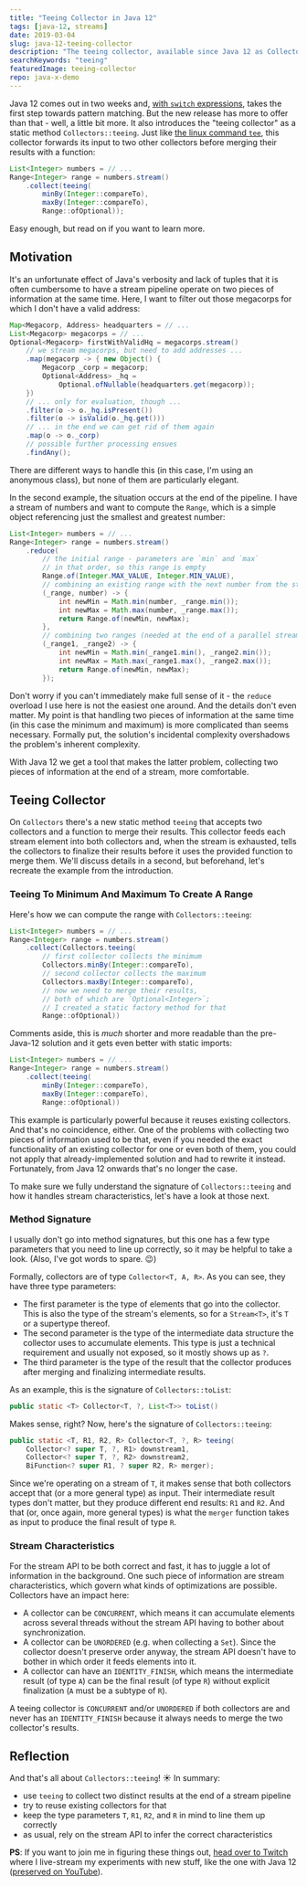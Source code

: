 ```yaml
---
title: "Teeing Collector in Java 12"
tags: [java-12, streams]
date: 2019-03-04
slug: java-12-teeing-collector
description: "The teeing collector, available since Java 12 as Collectors::teeing, forwards its input to two other collectors before merging their results with a function."
searchKeywords: "teeing"
featuredImage: teeing-collector
repo: java-x-demo
---
```


Java 12 comes out in two weeks and, [with `switch` expressions](java-13-switch-expressions), takes the first step towards pattern matching.
But the new release has more to offer than that - well, a little bit more.
It also introduces the "teeing collector" as a static method `Collectors::teeing`.
Just like [the linux command `tee`](https://en.wikipedia.org/wiki/Tee_(command)), this collector forwards its input to two other collectors before merging their results with a function:

```java
List<Integer> numbers = // ...
Range<Integer> range = numbers.stream()
	.collect(teeing(
		minBy(Integer::compareTo),
		maxBy(Integer::compareTo),
		Range::ofOptional));
```

Easy enough, but read on if you want to learn more.

## Motivation

It's an unfortunate effect of Java's verbosity and lack of tuples that it is often cumbersome to have a stream pipeline operate on two pieces of information at the same time.
Here, I want to filter out those megacorps for which I don't have a valid address:

```java
Map<Megacorp, Address> headquarters = // ...
List<Megacorp> megacorps = // ...
Optional<Megacorp> firstWithValidHq = megacorps.stream()
	// we stream megacorps, but need to add addresses ...
	.map(megacorp -> { new Object() {
		Megacorp _corp = megacorp;
		Optional<Address> _hq =
			Optional.ofNullable(headquarters.get(megacorp));
	})
	// ... only for evaluation, though ...
	.filter(o -> o._hq.isPresent())
	.filter(o -> isValid(o._hq.get()))
	// ... in the end we can get rid of them again
	.map(o -> o._corp)
	// possible further processing ensues
	.findAny();
```

There are different ways to handle this (in this case, I'm using an anonymous class), but none of them are particularly elegant.

In the second example, the situation occurs at the end of the pipeline.
I have a stream of numbers and want to compute the `Range`, which is a simple object referencing just the smallest and greatest number:

```java
List<Integer> numbers = // ...
Range<Integer> range = numbers.stream()
	.reduce(
		// the initial range - parameters are `min` and `max`
		// in that order, so this range is empty
		Range.of(Integer.MAX_VALUE, Integer.MIN_VALUE),
		// combining an existing range with the next number from the stream
		(_range, number) -> {
			int newMin = Math.min(number, _range.min());
			int newMax = Math.max(number, _range.max());
			return Range.of(newMin, newMax);
		},
		// combining two ranges (needed at the end of a parallel stream)
		(_range1, _range2) -> {
			int newMin = Math.min(_range1.min(), _range2.min());
			int newMax = Math.max(_range1.max(), _range2.max());
			return Range.of(newMin, newMax);
		});
```

Don't worry if you can't immediately make full sense of it - the `reduce` overload I use here is not the easiest one around.
And the details don't even matter.
My point is that handling two pieces of information at the same time (in this case the minimum and maximum) is more complicated than seems necessary.
Formally put, the solution's incidental complexity overshadows the problem's inherent complexity.

With Java 12 we get a tool that makes the latter problem, collecting two pieces of information at the end of a stream, more comfortable.

## Teeing Collector

On `Collectors` there's a new static method `teeing` that accepts two collectors and a function to merge their results.
This collector feeds each stream element into both collectors and, when the stream is exhausted, tells the collectors to finalize their results before it uses the provided function to merge them.
We'll discuss details in a second, but beforehand, let's recreate the example from the introduction.

### Teeing To Minimum And Maximum To Create A Range

Here's how we can compute the range with `Collectors::teeing`:

```java
List<Integer> numbers = // ...
Range<Integer> range = numbers.stream()
	.collect(Collectors.teeing(
		// first collector collects the minimum
		Collectors.minBy(Integer::compareTo),
		// second collector collects the maximum
		Collectors.maxBy(Integer::compareTo),
		// now we need to merge their results,
		// both of which are `Optional<Integer>`;
		// I created a static factory method for that
		Range::ofOptional))
```

Comments aside, this is *much* shorter and more readable than the pre-Java-12 solution and it gets even better with static imports:

```java
List<Integer> numbers = // ...
Range<Integer> range = numbers.stream()
	.collect(teeing(
		minBy(Integer::compareTo),
		maxBy(Integer::compareTo),
		Range::ofOptional))
```

This example is particularly powerful because it reuses existing collectors.
And that's no coincidence, either.
One of the problems with collecting two pieces of information used to be that, even if you needed the exact functionality of an existing collector for one or even both of them, you could not apply that already-implemented solution and had to rewrite it instead.
Fortunately, from Java 12 onwards that's no longer the case.

To make sure we fully understand the signature of `Collectors::teeing` and how it handles stream characteristics, let's have a look at those next.

### Method Signature

I usually don't go into method signatures, but this one has a few type parameters that you need to line up correctly, so it may be helpful to take a look.
(Also, I've got words to spare.
😉)

Formally, collectors are of type `Collector<T, A, R>`.
As you can see, they have three type parameters:

-   The first parameter is the type of elements that go into the collector.
This is also the type of the stream's elements, so for a `Stream<T>`, it's `T` or a supertype thereof.
-   The second parameter is the type of the intermediate data structure the collector uses to accumulate elements.
This type is just a technical requirement and usually not exposed, so it mostly shows up as `?`.
-   The third parameter is the type of the result that the collector produces after merging and finalizing intermediate results.

As an example, this is the signature of `Collectors::toList`:

```java
public static <T> Collector<T, ?, List<T>> toList()
```

Makes sense, right?
Now, here's the signature of `Collectors::teeing`:

```java
public static <T, R1, R2, R> Collector<T, ?, R> teeing(
	Collector<? super T, ?, R1> downstream1,
	Collector<? super T, ?, R2> downstream2,
	BiFunction<? super R1, ? super R2, R> merger);
```

Since we're operating on a stream of `T`, it makes sense that both collectors accept that (or a more general type) as input.
Their intermediate result types don't matter, but they produce different end results: `R1` and `R2`.
And that (or, once again, more general types) is what the `merger` function takes as input to produce the final result of type `R`.

### Stream Characteristics

For the stream API to be both correct and fast, it has to juggle a lot of information in the background.
One such piece of information are stream characteristics, which govern what kinds of optimizations are possible.
Collectors have an impact here:

-   A collector can be `CONCURRENT`, which means it can accumulate elements across several threads without the stream API having to bother about synchronization.
-   A collector can be `UNORDERED` (e.g. when collecting a `Set`).
Since the collector doesn't preserve order anyway, the stream API doesn't have to bother in which order it feeds elements into it.
-   A collector can have an `IDENTITY_FINISH`, which means the intermediate result (of type `A`) can be the final result (of type `R`) without explicit finalization (`A` must be a subtype of `R`).

A teeing collector is `CONCURRENT` and/or `UNORDERED` if both collectors are and never has an `IDENTITY_FINISH` because it always needs to merge the two collector's results.

## Reflection

And that's all about `Collectors::teeing`!
☀️ In summary:

-   use `teeing` to collect two distinct results at the end of a stream pipeline
-   try to reuse existing collectors for that
-   keep the type parameters `T`, `R1`, `R2`, and `R` in mind to line them up correctly
-   as usual, rely on the stream API to infer the correct characteristics

**PS**: If you want to join me in figuring these things out, [head over to Twitch](http://twitch.tv/nipafx/) where I live-stream my experiments with new stuff, like the one with Java 12 ([preserved on YouTube](https://www.youtube.com/watch?v=TiObH-1NtNY)).
